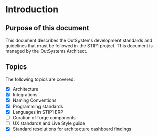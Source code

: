 # Introduction

## Purpose of this document

This document describes the OutSystems development standards and guidelines that must be followed in the STIP1 project. This document is managed by the OutSystems Architect.

## Topics

The following topics are covered:

* [x] Architecture
* [x] Integrations
* [x] Naming Conventions
* [x] Programming standards
* [x] Languages in STIP1 ERP
* [ ] Curation of forge components
* [ ] UX standards and Live Style guide
* [x] Standard resolutions for architecture dashboard findings
